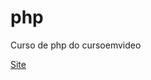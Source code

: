 # php
Curso de php do cursoemvideo


<a href="https://nextphaseinkayrom.github.io/html-css/"> Site </a>